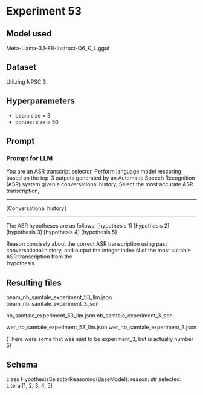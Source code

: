 # Experiment 53

## Model used

Meta-Llama-3.1-8B-Instruct-Q6_K_L.gguf

## Dataset

Utilzing NPSC 3

## Hyperparameters

- beam size = 3
- context size = 50

## Prompt

### Prompt for LLM

You are an ASR transcript selector,
Perform language model rescoring based on the top-3 outputs generated by an Automatic Speech Recognition (ASR) system given a conversational history,
Select the most accurate ASR transcription,

---

[Conversational history]

---

The ASR hypotheses are as follows:
<option1> [hypothesis 1] </option1>
<option2> [hypothesis 2] </option2>
<option3> [hypothesis 3] </option3>
<option4> [hypothesis 4] </option4>
<option5> [hypothesis 5] </option5>

Reason concisely about the correct ASR transcription using past conversational history, and output the integer index N of the most suitable ASR transcription from the <option N> hypothesis

## Resulting files

beam_nb_samtale_experiment_53_llm.json
beam_nb_samtale_experiment_3.json

nb_samtale_experiment_53_llm.json
nb_samtale_experiment_3.json

wer_nb_samtale_experiment_53_llm.json
wer_nb_samtale_experiment_3.json

(There were some that was said to be experiment_3, but is actually number 5)

## Schema

class HypothesisSelectorReasoning(BaseModel):
reason: str
selected: Literal[1, 2, 3, 4, 5]
